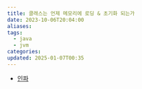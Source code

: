 ```yaml
---
title: 클래스는 언제 메모리에 로딩 & 초기화 되는가
date: 2023-10-06T20:04:00
aliases: 
tags:
  - java
  - jvm
categories: 
updated: 2025-01-07T00:35
---
```


- [인파](https://inpa.tistory.com/entry/JAVA-%E2%98%95-%ED%81%B4%EB%9E%98%EC%8A%A4%EB%8A%94-%EC%96%B8%EC%A0%9C-%EB%A9%94%EB%AA%A8%EB%A6%AC%EC%97%90-%EB%A1%9C%EB%94%A9-%EC%B4%88%EA%B8%B0%ED%99%94-%EB%90%98%EB%8A%94%EA%B0%80-%E2%9D%93)
